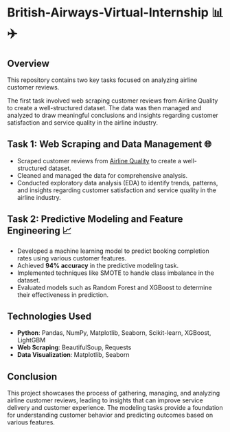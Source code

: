 # British-Airways-Virtual-Internship 📊✈️
## Overview
This repository contains two key tasks focused on analyzing airline customer reviews. 

The first task involved web scraping customer reviews from Airline Quality to create a well-structured dataset. The data was then managed and analyzed to draw meaningful conclusions and insights regarding customer satisfaction and service quality in the airline industry.

## Task 1: Web Scraping and Data Management 🌐
- Scraped customer reviews from [Airline Quality](https://www.airlinequality.com) to create a well-structured dataset.
- Cleaned and managed the data for comprehensive analysis.
- Conducted exploratory data analysis (EDA) to identify trends, patterns, and insights regarding customer satisfaction and service quality in the airline industry.
## Task 2: Predictive Modeling and Feature Engineering 📈
- Developed a machine learning model to predict booking completion rates using various customer features.
- Achieved **94% accuracy** in the predictive modeling task.
- Implemented techniques like SMOTE to handle class imbalance in the dataset.
- Evaluated models such as Random Forest and XGBoost to determine their effectiveness in prediction.
## Technologies Used
- **Python**: Pandas, NumPy, Matplotlib, Seaborn, Scikit-learn, XGBoost, LightGBM
- **Web Scraping**: BeautifulSoup, Requests
- **Data Visualization**: Matplotlib, Seaborn

## Conclusion
This project showcases the process of gathering, managing, and analyzing airline customer reviews, leading to insights that can improve service delivery and customer experience. The modeling tasks provide a foundation for understanding customer behavior and predicting outcomes based on various features.
